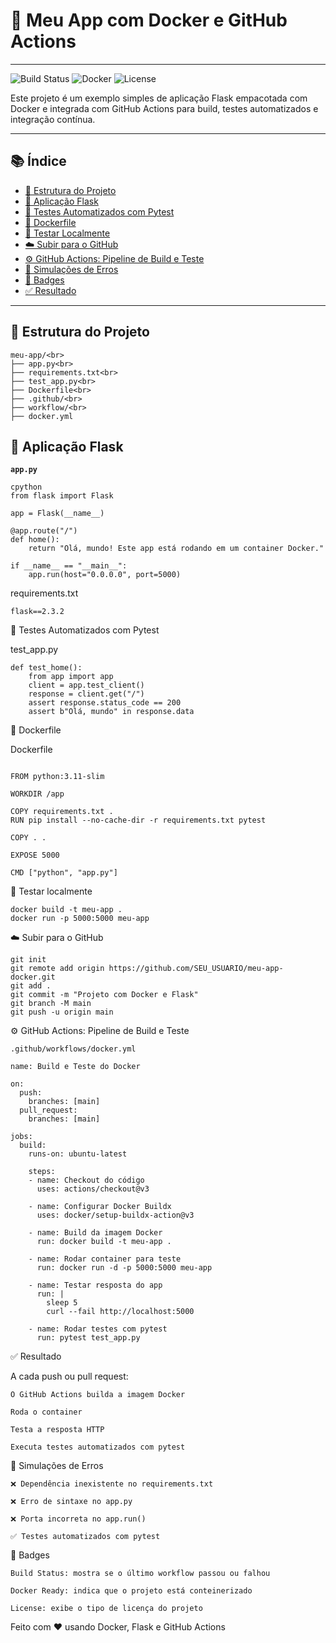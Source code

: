 # 🚀 Meu App com Docker e GitHub Actions
---

![Build Status](https://github.com/mariotko9/meu-app-docker/actions/workflows/docker.yml/badge.svg)
![Docker](https://img.shields.io/badge/docker-ready-blue)
![License](https://img.shields.io/badge/license-MIT-green)

Este projeto é um exemplo simples de aplicação Flask empacotada com Docker e integrada com GitHub Actions para build, testes automatizados e integração contínua.

---
## 📚 Índice

- [📁 Estrutura do Projeto](#-estrutura-do-projeto)
- [🐍 Aplicação Flask](#-aplicação-flask)
- [🧪 Testes Automatizados com Pytest](#-testes-automatizados-com-pytest)
- [🐳 Dockerfile](#-dockerfile)
- [🧪 Testar Localmente](#-testar-localmente)
- [☁️ Subir para o GitHub](#️-subir-para-o-github)
- [⚙️ GitHub Actions: Pipeline de Build e Teste](#️-github-actions-pipeline-de-build-e-teste)
- [🧪 Simulações de Erros](#-simulações-de-erros)
- [📣 Badges](#-badges)
- [✅ Resultado](#-resultado)

---
## 📁 Estrutura do Projeto
```
meu-app/<br> 
├── app.py<br>
├── requirements.txt<br>
├── test_app.py<br>
├── Dockerfile<br>
├── .github/<br>
├── workflow/<br>
├── docker.yml
```

## 🐍 Aplicação Flask

**`app.py`**
```
cpython
from flask import Flask

app = Flask(__name__)

@app.route("/")
def home():
    return "Olá, mundo! Este app está rodando em um container Docker."

if __name__ == "__main__":
    app.run(host="0.0.0.0", port=5000)
```
requirements.txt
```
flask==2.3.2
```

🧪 Testes Automatizados com Pytest

test_app.py
```
def test_home():
    from app import app
    client = app.test_client()
    response = client.get("/")
    assert response.status_code == 200
    assert b"Olá, mundo" in response.data
```

🐳 Dockerfile

Dockerfile
```

FROM python:3.11-slim

WORKDIR /app

COPY requirements.txt .
RUN pip install --no-cache-dir -r requirements.txt pytest

COPY . .

EXPOSE 5000

CMD ["python", "app.py"]
```

🧪 Testar localmente
```
docker build -t meu-app .
docker run -p 5000:5000 meu-app
```

☁️ Subir para o GitHub
```
git init
git remote add origin https://github.com/SEU_USUARIO/meu-app-docker.git
git add .
git commit -m "Projeto com Docker e Flask"
git branch -M main
git push -u origin main
```

⚙️ GitHub Actions: Pipeline de Build e Teste
```
.github/workflows/docker.yml

name: Build e Teste do Docker

on:
  push:
    branches: [main]
  pull_request:
    branches: [main]

jobs:
  build:
    runs-on: ubuntu-latest

    steps:
    - name: Checkout do código
      uses: actions/checkout@v3

    - name: Configurar Docker Buildx
      uses: docker/setup-buildx-action@v3

    - name: Build da imagem Docker
      run: docker build -t meu-app .

    - name: Rodar container para teste
      run: docker run -d -p 5000:5000 meu-app

    - name: Testar resposta do app
      run: |
        sleep 5
        curl --fail http://localhost:5000

    - name: Rodar testes com pytest
      run: pytest test_app.py
```
  ✅ Resultado

A cada push ou pull request:

    O GitHub Actions builda a imagem Docker

    Roda o container

    Testa a resposta HTTP

    Executa testes automatizados com pytest

🧪 Simulações de Erros

    ❌ Dependência inexistente no requirements.txt

    ❌ Erro de sintaxe no app.py

    ❌ Porta incorreta no app.run()

    ✅ Testes automatizados com pytest

    
📣 Badges

    Build Status: mostra se o último workflow passou ou falhou

    Docker Ready: indica que o projeto está conteinerizado

    License: exibe o tipo de licença do projeto

Feito com ❤️ usando Docker, Flask e GitHub Actions
